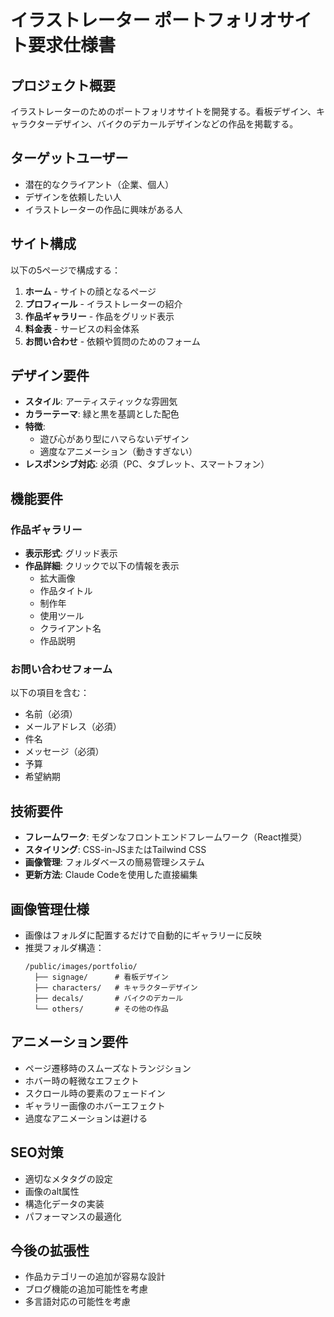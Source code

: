 # イラストレーター ポートフォリオサイト要求仕様書

## プロジェクト概要
イラストレーターのためのポートフォリオサイトを開発する。看板デザイン、キャラクターデザイン、バイクのデカールデザインなどの作品を掲載する。

## ターゲットユーザー
- 潜在的なクライアント（企業、個人）
- デザインを依頼したい人
- イラストレーターの作品に興味がある人

## サイト構成
以下の5ページで構成する：
1. **ホーム** - サイトの顔となるページ
2. **プロフィール** - イラストレーターの紹介
3. **作品ギャラリー** - 作品をグリッド表示
4. **料金表** - サービスの料金体系
5. **お問い合わせ** - 依頼や質問のためのフォーム

## デザイン要件
- **スタイル**: アーティスティックな雰囲気
- **カラーテーマ**: 緑と黒を基調とした配色
- **特徴**: 
  - 遊び心があり型にハマらないデザイン
  - 適度なアニメーション（動きすぎない）
- **レスポンシブ対応**: 必須（PC、タブレット、スマートフォン）

## 機能要件

### 作品ギャラリー
- **表示形式**: グリッド表示
- **作品詳細**: クリックで以下の情報を表示
  - 拡大画像
  - 作品タイトル
  - 制作年
  - 使用ツール
  - クライアント名
  - 作品説明

### お問い合わせフォーム
以下の項目を含む：
- 名前（必須）
- メールアドレス（必須）
- 件名
- メッセージ（必須）
- 予算
- 希望納期

## 技術要件
- **フレームワーク**: モダンなフロントエンドフレームワーク（React推奨）
- **スタイリング**: CSS-in-JSまたはTailwind CSS
- **画像管理**: フォルダベースの簡易管理システム
- **更新方法**: Claude Codeを使用した直接編集

## 画像管理仕様
- 画像はフォルダに配置するだけで自動的にギャラリーに反映
- 推奨フォルダ構造：
  ```
  /public/images/portfolio/
    ├── signage/      # 看板デザイン
    ├── characters/   # キャラクターデザイン
    ├── decals/       # バイクのデカール
    └── others/       # その他の作品
  ```

## アニメーション要件
- ページ遷移時のスムーズなトランジション
- ホバー時の軽微なエフェクト
- スクロール時の要素のフェードイン
- ギャラリー画像のホバーエフェクト
- 過度なアニメーションは避ける

## SEO対策
- 適切なメタタグの設定
- 画像のalt属性
- 構造化データの実装
- パフォーマンスの最適化

## 今後の拡張性
- 作品カテゴリーの追加が容易な設計
- ブログ機能の追加可能性を考慮
- 多言語対応の可能性を考慮